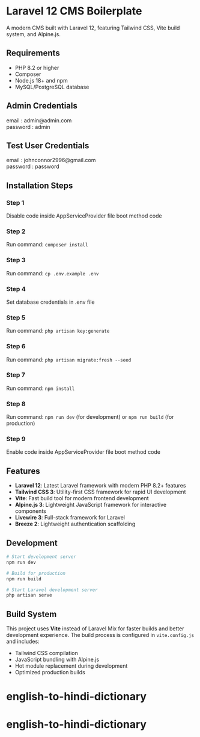 # Laravel 12 CMS Boilerplate

A modern CMS built with Laravel 12, featuring Tailwind CSS, Vite build system, and Alpine.js.

## Requirements

- PHP 8.2 or higher
- Composer
- Node.js 18+ and npm
- MySQL/PostgreSQL database

## Admin Credentials

<p>
email : admin@admin.com<br>
password : admin
</p>

## Test User Credentials

<p>
email : johnconnor2996@gmail.com<br>
password : password
</p>

## Installation Steps

### Step 1
<p>Disable code inside AppServiceProvider file boot method code</p>

### Step 2
<p>Run command: <code>composer install</code></p>

### Step 3
<p>Run command: <code>cp .env.example .env</code></p>

### Step 4
<p>Set database credentials in .env file</p>

### Step 5
<p>Run command: <code>php artisan key:generate</code></p>

### Step 6
<p>Run command: <code>php artisan migrate:fresh --seed</code></p>

### Step 7
<p>Run command: <code>npm install</code></p>

### Step 8
<p>Run command: <code>npm run dev</code> (for development) or <code>npm run build</code> (for production)</p>

### Step 9
<p>Enable code inside AppServiceProvider file boot method code</p>

## Features

- **Laravel 12**: Latest Laravel framework with modern PHP 8.2+ features
- **Tailwind CSS 3**: Utility-first CSS framework for rapid UI development
- **Vite**: Fast build tool for modern frontend development
- **Alpine.js 3**: Lightweight JavaScript framework for interactive components
- **Livewire 3**: Full-stack framework for Laravel
- **Breeze 2**: Lightweight authentication scaffolding

## Development

```bash
# Start development server
npm run dev

# Build for production
npm run build

# Start Laravel development server
php artisan serve
```

## Build System

This project uses **Vite** instead of Laravel Mix for faster builds and better development experience. The build process is configured in `vite.config.js` and includes:

- Tailwind CSS compilation
- JavaScript bundling with Alpine.js
- Hot module replacement during development
- Optimized production builds
# english-to-hindi-dictionary
# english-to-hindi-dictionary
